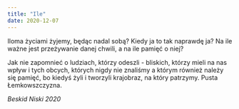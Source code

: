 ```yaml
---
title: "Ile"
date: 2020-12-07
---
```


Iloma życiami żyjemy, będąc nadal sobą? Kiedy ja to tak naprawdę ja? Na ile ważne jest przeżywanie danej chwili, a na ile pamięć o niej? 

Jak nie zapomnieć o ludziach, którzy odeszli - bliskich, którzy mieli na nas wpływ i tych obcych, których nigdy nie znaliśmy a którym również należy się pamięć, 
bo kiedyś żyli i tworzyli krajobraz, na który patrzymy. Pusta Łemkowszczyzna.

*Beskid Niski 2020*
